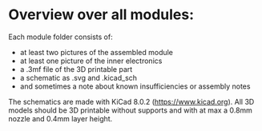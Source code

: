 # Overview over all modules:

Each module folder consists of:
- at least two pictures of the assembled module
- at least one picture of the inner electronics
- a .3mf file of the 3D printable part
- a schematic as .svg and .kicad_sch
- and sometimes a note about known insufficiencies or assembly notes

The schematics are made with KiCad 8.0.2 (https://www.kicad.org).
All 3D models should be 3D printable without supports
and with at max a 0.8mm nozzle and 0.4mm layer height.